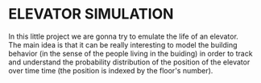 # ELEVATOR SIMULATION

In this little project we are gonna try to emulate the life of an elevator.\
The main idea is that it can be really interesting to model the building behavior (in the sense of the people living in the buiding) in order to track and understand the probability distribution of the position of the elevator over time time (the position is indexed by the floor's number).
